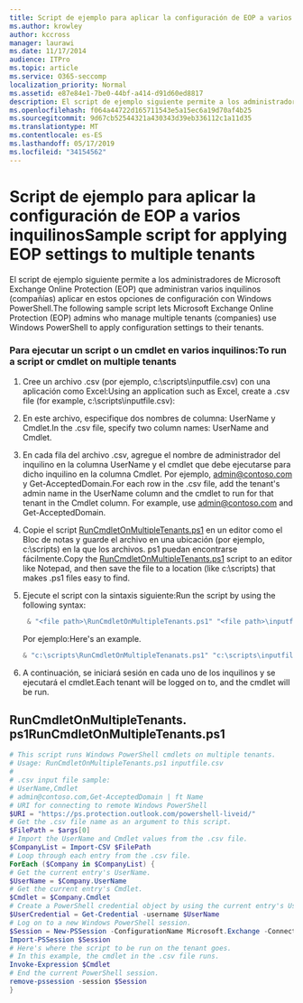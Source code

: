 ```yaml
---
title: Script de ejemplo para aplicar la configuración de EOP a varios inquilinos
ms.author: krowley
author: kccross
manager: laurawi
ms.date: 11/17/2014
audience: ITPro
ms.topic: article
ms.service: O365-seccomp
localization_priority: Normal
ms.assetid: e87e84e1-7be0-44bf-a414-d91d60ed8817
description: El script de ejemplo siguiente permite a los administradores de Microsoft Exchange Online Protection (EOP) que administran varios inquilinos (compañías) aplicar en estos opciones de configuración con Windows PowerShell.
ms.openlocfilehash: f064a44722d165711543e5a15ec6a19d70af4b25
ms.sourcegitcommit: 9d67cb52544321a430343d39eb336112c1a11d35
ms.translationtype: MT
ms.contentlocale: es-ES
ms.lasthandoff: 05/17/2019
ms.locfileid: "34154562"
---
```

# <a name="sample-script-for-applying-eop-settings-to-multiple-tenants"></a><span data-ttu-id="f55f4-103">Script de ejemplo para aplicar la configuración de EOP a varios inquilinos</span><span class="sxs-lookup"><span data-stu-id="f55f4-103">Sample script for applying EOP settings to multiple tenants</span></span>

<span data-ttu-id="f55f4-104">El script de ejemplo siguiente permite a los administradores de Microsoft Exchange Online Protection (EOP) que administran varios inquilinos (compañías) aplicar en estos opciones de configuración con Windows PowerShell.</span><span class="sxs-lookup"><span data-stu-id="f55f4-104">The following sample script lets Microsoft Exchange Online Protection (EOP) admins who manage multiple tenants (companies) use Windows PowerShell to apply configuration settings to their tenants.</span></span>
  
### <a name="to-run-a-script-or-cmdlet-on-multiple-tenants"></a><span data-ttu-id="f55f4-105">Para ejecutar un script o un cmdlet en varios inquilinos:</span><span class="sxs-lookup"><span data-stu-id="f55f4-105">To run a script or cmdlet on multiple tenants</span></span>

1. <span data-ttu-id="f55f4-106">Cree un archivo .csv (por ejemplo, c:\scripts\inputfile.csv) con una aplicación como Excel:</span><span class="sxs-lookup"><span data-stu-id="f55f4-106">Using an application such as Excel, create a .csv file (for example, c:\scripts\inputfile.csv):</span></span>
    
1. <span data-ttu-id="f55f4-107">En este archivo, especifique dos nombres de columna: UserName y Cmdlet.</span><span class="sxs-lookup"><span data-stu-id="f55f4-107">In the .csv file, specify two column names: UserName and Cmdlet.</span></span>
    
2. <span data-ttu-id="f55f4-p101">En cada fila del archivo .csv, agregue el nombre de administrador del inquilino en la columna UserName y el cmdlet que debe ejecutarse para dicho inquilino en la columna Cmdlet. Por ejemplo, admin@contoso.com y Get-AcceptedDomain.</span><span class="sxs-lookup"><span data-stu-id="f55f4-p101">For each row in the .csv file, add the tenant's admin name in the UserName column and the cmdlet to run for that tenant in the Cmdlet column. For example, use admin@contoso.com and Get-AcceptedDomain.</span></span>
    
2. <span data-ttu-id="f55f4-110">Copie el script [RunCmdletOnMultipleTenants.ps1](sample-script-for-applying-eop-settings-to-multiple-tenants.md#RunCmdletOnMultipleTenants.ps1) en un editor como el Bloc de notas y guarde el archivo en una ubicación (por ejemplo, c:\scripts) en la que los archivos. ps1 puedan encontrarse fácilmente.</span><span class="sxs-lookup"><span data-stu-id="f55f4-110">Copy the [RunCmdletOnMultipleTenants.ps1](sample-script-for-applying-eop-settings-to-multiple-tenants.md#RunCmdletOnMultipleTenants.ps1) script to an editor like Notepad, and then save the file to a location (like c:\scripts) that makes .ps1 files easy to find.</span></span> 
    
3. <span data-ttu-id="f55f4-111">Ejecute el script con la sintaxis siguiente:</span><span class="sxs-lookup"><span data-stu-id="f55f4-111">Run the script by using the following syntax:</span></span>
    ```Powershell
     & "<file path>\RunCmdletOnMultipleTenants.ps1" "<file path>\inputfile.csv"
    ```
    
    <span data-ttu-id="f55f4-112">Por ejemplo:</span><span class="sxs-lookup"><span data-stu-id="f55f4-112">Here's an example.</span></span> 
    
    ```Powershell
    & "c:\scripts\RunCmdletOnMultipleTenanats.ps1" "c:\scripts\inputfile.csv"
    ```

4. <span data-ttu-id="f55f4-113">A continuación, se iniciará sesión en cada uno de los inquilinos y se ejecutará el cmdlet.</span><span class="sxs-lookup"><span data-stu-id="f55f4-113">Each tenant will be logged on to, and the cmdlet will be run.</span></span>
    
## <a name="runcmdletonmultipletenantsps1"></a><span data-ttu-id="f55f4-114">RunCmdletOnMultipleTenants. ps1</span><span class="sxs-lookup"><span data-stu-id="f55f4-114">RunCmdletOnMultipleTenants.ps1</span></span>
<span data-ttu-id="f55f4-115"><a name="RunCmdletOnMultipleTenants.ps1"> </a></span><span class="sxs-lookup"><span data-stu-id="f55f4-115"></span></span>

```Powershell
# This script runs Windows PowerShell cmdlets on multiple tenants.
# Usage: RunCmdletOnMultipleTenants.ps1 inputfile.csv
#  
# .csv input file sample: 
# UserName,Cmdlet
# admin@contoso.com,Get-AcceptedDomain | ft Name
# URI for connecting to remote Windows PowerShell
$URI = "https://ps.protection.outlook.com/powershell-liveid/"
# Get the .csv file name as an argument to this script.
$FilePath = $args[0]
# Import the UserName and Cmdlet values from the .csv file.
$CompanyList = Import-CSV $FilePath
# Loop through each entry from the .csv file.
ForEach ($Company in $CompanyList) {
# Get the current entry's UserName.
$UserName = $Company.UserName
# Get the current entry's Cmdlet.
$Cmdlet = $Company.Cmdlet
# Create a PowerShell credential object by using the current entry's UserName. Prompt for the password.
$UserCredential = Get-Credential -username $UserName
# Log on to a new Windows PowerShell session.
$Session = New-PSSession -ConfigurationName Microsoft.Exchange -ConnectionUri $URI -Credential $UserCredential -Authentication Basic -AllowRedirection
Import-PSSession $Session
# Here's where the script to be run on the tenant goes.
# In this example, the cmdlet in the .csv file runs.
Invoke-Expression $Cmdlet
# End the current PowerShell session.
remove-pssession -session $Session
}

```


